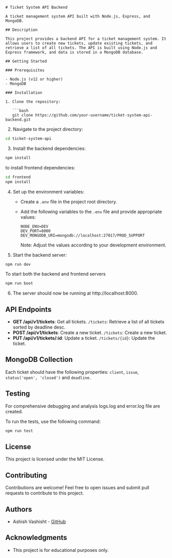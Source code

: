 ```
# Ticket System API Backend

A ticket management system API built with Node.js, Express, and MongoDB.

## Description

This project provides a backend API for a ticket management system. It allows users to create new tickets, update existing tickets, and retrieve a list of all tickets. The API is built using Node.js and Express framework, and data is stored in a MongoDB database.

## Getting Started

### Prerequisites

- Node.js (v12 or higher)
- MongoDB

### Installation

1. Clone the repository:

   ```bash
   git clone https://github.com/your-username/ticket-system-api-backend.git
   ```

2. Navigate to the project directory:

```bash
cd ticket-system-api
```

3. Install the backend dependencies:

```bash
npm install
```

   to install frontend dependencies:

```bash
cd frontend
npm install
```

4. Set up the environment variables:

   - Create a `.env` file in the project root directory.
   - Add the following variables to the `.env` file and provide appropriate values:

     ```
     NODE_ENV=DEV
     DEV_PORT=8000
     DEV_MONGODB_URI=mongodb://localhost:27017/PROD_SUPPORT
     ```

     Note: Adjust the values according to your development environment.

5. Start the backend server:

```bash
npm run dev
```

   To start both the backend and frontend servers

```bash
npm run boot
```

6. The server should now be running at http://localhost:8000.

## API Endpoints

- **GET /api/v1/tickets**: Get all tickets.
`/tickets`: Retrieve a list of all tickets sorted by deadline desc.
- **POST /api/v1/tickets**: Create a new ticket.
`/tickets`: Create a new ticket.
- **PUT /api/v1/tickets/:id**: Update a ticket.
`/tickets/{id}`: Update the ticket.

## MongoDB Collection

Each ticket should have the following properties: `client`, `issue`, `status('open', 'closed')` and `deadline`.

## Testing

For comprehensive debugging and analysis logs.log and error.log file are created.

To run the tests, use the following command:

```bash
npm run test
```

## License

This project is licensed under the MIT License.

## Contributing

Contributions are welcome! Feel free to open issues and submit pull requests to contribute to this project.

## Authors

- Ashish Vashisht - [GitHub](https://github.com/concurdev)

## Acknowledgments

- This project is for educational purposes only.
```